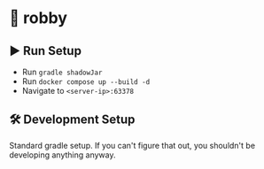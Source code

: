 # 🤖 robby

## ▶ Run Setup

* Run `gradle shadowJar`
* Run `docker compose up --build -d`
* Navigate to `<server-ip>:63378`

## 🛠 Development Setup

Standard gradle setup. If you can't figure that out, you shouldn't be developing anything anyway.
